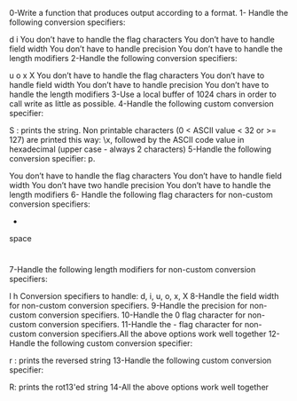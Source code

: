 0-Write a function that produces output according to a format.
1- Handle the following conversion specifiers:

d
i
You don’t have to handle the flag characters
You don’t have to handle field width
You don’t have to handle precision
You don’t have to handle the length modifiers
2-Handle the following conversion specifiers:

u
o
x
X
You don’t have to handle the flag characters
You don’t have to handle field width
You don’t have to handle precision
You don’t have to handle the length modifiers
3-Use a local buffer of 1024 chars in order to call write as little as possible.
4-Handle the following custom conversion specifier:

S : prints the string.
Non printable characters (0 < ASCII value < 32 or >= 127) are printed this way: \x, followed by the ASCII code value in hexadecimal (upper case - always 2 characters)
5-Handle the following conversion specifier: p.

You don’t have to handle the flag characters
You don’t have to handle field width
You don’t have two handle precision
You don’t have to handle the length modifiers
6- Handle the following flag characters for non-custom conversion specifiers:

+
space
#
7-Handle the following length modifiers for non-custom conversion specifiers:

l
h
Conversion specifiers to handle: d, i, u, o, x, X
8-Handle the field width for non-custom conversion specifiers.
9-Handle the precision for non-custom conversion specifiers.
10-Handle the 0 flag character for non-custom conversion specifiers.
11-Handle the - flag character for non-custom conversion specifiers.All the above options work well together
12-Handle the following custom conversion specifier:

r : prints the reversed string
13-Handle the following custom conversion specifier:

R: prints the rot13'ed string
14-All the above options work well together
